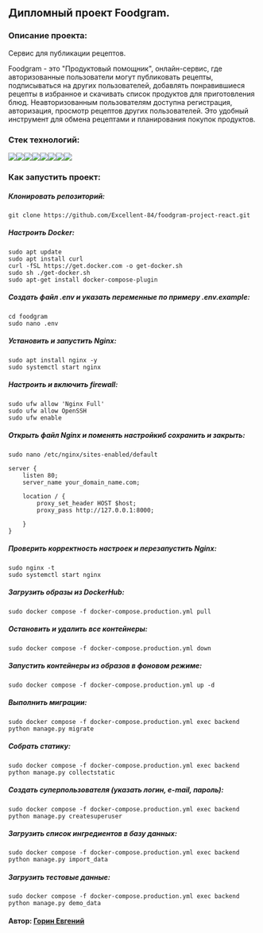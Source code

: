 ## Дипломный проект Foodgram.

### Описание проекта: 

Cервис для публикации рецептов.

Foodgram - это "Продуктовый помощник", онлайн-сервис, где авторизованные пользователи могут публиковать рецепты, подписываться на других пользователей, добавлять понравившиеся рецепты в избранное и скачивать список продуктов для приготовления блюд. Неавторизованным пользователям доступна регистрация, авторизация, просмотр рецептов других пользователей. Это удобный инструмент для обмена рецептами и планирования покупок продуктов.

### Стек технологий:
<img src="https://img.shields.io/badge/Python-FFFFFF?style=for-the-badge&logo=python&logoColor=3776AB"/><img src="https://img.shields.io/badge/django-FFFFFF?style=for-the-badge&logo=django&logoColor=082E08"/><img src="https://img.shields.io/badge/Django REST Framework-FFFFFF?style=for-the-badge&logo=&logoColor=361508"/><img src="https://img.shields.io/badge/PostgreSQL-FFFFFF?style=for-the-badge&logo=PostgreSQL&logoColor=4169E1"/><img src="https://img.shields.io/badge/Nginx-FFFFFF?style=for-the-badge&logo=Nginx&logoColor=009639"/><img src="https://img.shields.io/badge/GitHub Actions-FFFFFF?style=for-the-badge&logo=GitHub Actions&logoColor=2088FF"/><img src="https://img.shields.io/badge/Docker-FFFFFF?style=for-the-badge&logo=Docker&logoColor=2496ED"/><img src="https://img.shields.io/badge/Yandex Cloud-FFFFFF?style=for-the-badge&logo=Yandex Cloud&logoColor=5282FF"/>

### Как запустить проект: 

##### Клонировать репозиторий: 
``` 
git clone https://github.com/Excellent-84/foodgram-project-react.git
```
##### Настроить Docker:
``` 
sudo apt update
sudo apt install curl
curl -fSL https://get.docker.com -o get-docker.sh
sudo sh ./get-docker.sh
sudo apt-get install docker-compose-plugin
```
##### Создать файл .env и указать переменные по примеру .env.example:
``` 
cd foodgram
sudo nano .env
```
##### Установить и запустить Nginx:
```
sudo apt install nginx -y
sudo systemctl start nginx
```
##### Настроить и включить firewall:
```
sudo ufw allow 'Nginx Full'
sudo ufw allow OpenSSH
sudo ufw enable
```
##### Открыть файл Nginx и поменять настройкиб сохранить и закрыть:
```
sudo nano /etc/nginx/sites-enabled/default
```
```
server {
    listen 80;
    server_name your_domain_name.com;
    
    location / {
        proxy_set_header HOST $host;
        proxy_pass http://127.0.0.1:8000;

    }
}
```
##### Проверить корректность настроек и перезапустить Nginx: 
```
sudo nginx -t
sudo systemctl start nginx
```
##### Загрузить образы из DockerHub:
```
sudo docker compose -f docker-compose.production.yml pull
```
##### Остановить и удалить все контейнеры:
```
sudo docker compose -f docker-compose.production.yml down
```
##### Запустить контейнеры из образов в фоновом режиме: 
```
sudo docker compose -f docker-compose.production.yml up -d
```
##### Выполнить миграции: 
``` 
sudo docker compose -f docker-compose.production.yml exec backend python manage.py migrate 
```
##### Собрать статику:
``` 
sudo docker compose -f docker-compose.production.yml exec backend python manage.py collectstatic
```
##### Создать суперпользователя (указать логин, e-mail, пароль):
``` 
sudo docker compose -f docker-compose.production.yml exec backend python manage.py createsuperuser 
```
##### Загрузить список ингредиентов в базу данных:
``` 
sudo docker compose -f docker-compose.production.yml exec backend python manage.py import_data
``` 
##### Загрузить тестовые данные:
``` 
sudo docker compose -f docker-compose.production.yml exec backend python manage.py demo_data
``` 

#### Автор: [Горин Евгений](https://github.com/Excellent-84)
